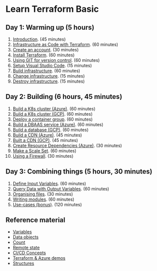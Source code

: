 # Learn Terraform Basic

## Day 1: Warming up (5 hours)

1. [Introduction](introduction.md). (45 minutes)
2. [Infrastructure as Code with Terraform](infrastructure-as-code-with-terraform.md). (60 minutes)
3. [Create an account](create-an-account.md). (30 minutes)
4. [Install Terraform](install-terraform.md). (60 minutes)
5. [Using GIT for version control](using-git-for-version-control.md). (60 minutes)
6. [Setup Visual Studio Code](visual-studio-code.md). (15 minutes)
7. [Build infrastructure](build-infrastructure.md). (60 minutes)
8. [Change infrastructure](change-infrastructure.md). (15 minutes)
9. [Destroy infrastructure](destroy-infrastructure.md). (15 minutes)

## Day 2: Building (6 hours, 45 minutes)

1. [Build a K8s cluster (Azure)](build-infrastructure-k8s-cluster-azure.md). (60 minutes)
2. [Build a K8s cluster (GCP)](build-infrastructure-k8s-cluster-gcp.md). (60 minutes)
3. [Deploy a container group](build-infrastructure-container-group.md). (60 minutes)
4. [Build a DBAAS service (Azure)](build-infrastructure-dbaas.md). (60 minutes)
5. [Build a database (GCP)](build-infrastructure-sql-db.md). (60 minutes)
6. [Build a CDN (Azure)](build-infrastructure-cdn-endpoint.md). (45 minutes)
7. [Built a CDN (GCP)](build-infrastructure-cdn-gcp). (45 minutes)
8. [Create Resource Dependencies (Azure)](create-resource-dependencies.md). (30 minutes)
9. [Make a Scale Set](build-infrastructure-scale-set.md). (60 minutes)
10. [Using a Firewall](build-infrastructure-firewall.md). (30 minutes)

## Day 3: Combining things (5 hours, 30 minutes)

1. [Define Input Variables](define-input-variables.md). (60 minutes)
2. [Query Data with Output Variables](query-data-with-output-variables.md). (60 minutes)
3. [Organising files](organizing-files.md). (30 minutes)
4. [Writing modules](writing-modules.md). (60 minutes)
5. [Use-cases (bonus)](use-cases.md). (120 minutes)

## Reference material

- [Variables](variables.md)
- [Data objects](data.md)
- [Count](count.md)
- [Remote state](remote-state.md)
- [CI/CD Concepts](ci-cd-concepts.md)
- [Terraform & Azure demos](https://github.com/stacksimplify/hashicorp-certified-terraform-associate-on-azure)
- [Structures](structures.md)
